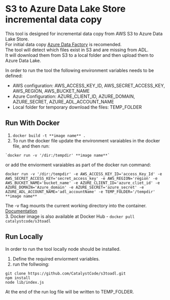 # S3 to Azure Data Lake Store incremental data copy
This tool is designed for incremental data copy from AWS S3 to Azure Data Lake Store.<br/>
For initial data copy [Azure Data Factory](https://docs.microsoft.com/en-us/azure/data-factory/data-factory-introduction) is recomended.<br/>
The tool will detect which files exist in S3 and are missing from ADL. <br/> 
It will download them from S3 to a local folder and then upload them to Azure Data Lake.<br/>

In order to run the tool the following environment variables needs to be defined:

* AWS configuration: AWS_ACCESS_KEY_ID, AWS_SECRET_ACCESS_KEY, AWS_REGION, AWS_BUCKET_NAME
* Azure Configuration: AZURE_CLIENT_ID, AZURE_DOMAIN, AZURE_SECRET, AZURE_ADL_ACCOUNT_NAME
* Local folder for temporary download the files: TEMP_FOLDER


## Run With Docker
1. `docker build -t **image name** .`
2. To run the docker file update the environment varaiables in the docker file, and then run:
```
`docker run -v '/dir:/tempdir' **image name**`
```
or add the enviorment varaiables as part of the docker run command:<br/>

```
docker run -v '/dir:/tempdir' -e AWS_ACCESS_KEY_ID='access_Key_Id' -e AWS_SECRET_ACCESS_KEY='secret_access_key' -e AWS_REGION='region' -e AWS_BUCKET_NAME='bucket_name' -e AZURE_CLIENT_ID='azure_cliet_id' -e AZURE_DOMAIN='Azure_domain' -e AZURE_SECRET='azure_secret' -e AZURE_ADL_ACCOUNT_NAME='adl_accountName' -e TEMP_FOLDER='/tempdir' **image name**
```

The -v flag mounts the current working directory into the container. [Documentation](https://docs.docker.com/engine/reference/commandline/run/#mount-volume--v-read-only)<br/>
3. Docker image is also available at Docker Hub - `docker pull catalystcode/s3toadl`

## Run Locally
In order to run the tool locally node should be installed.
1. Define the required enviorment variables.
2. run the follwoing:
```
git clone https://github.com/CatalystCode/s3toadl.git
npm install
node lib/index.js
```

At the end of the run log file will be written to TEMP_FOLDER.

